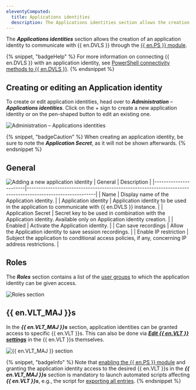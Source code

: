 ```yaml
---
eleventyComputed:
  title: Applications identities
  description: The Applications identities section allows the creation of an application identity to communicate with {{ en.DVLS }} through the {{ en.PS }} module.
---
```

The ***Applications identities*** section allows the creation of an application identity to communicate with {{ en.DVLS }} through the [{{ en.PS }} module](https://www.powershellgallery.com/packages/Devolutions.PowerShell/).

{% snippet, "badgeHelp" %}
For more information on connecting {{ en.DVLS }} with an application identity, see [PowerShell connectivity methods to {{ en.DVLS }}](/powershell/dvls-powershell/powershell-connectivity/).
{% endsnippet %}

## Creating or editing an Application identity
To create or edit application identities, head over to ***Administration*** – ***Applications identities***. Click on the + sign to create a new application identity or on the pen-shaped button to edit an existing one. 

![Administration – Applications identities](https://cdnweb.devolutions.net/docs/DVLS6023_2024_1.png)

{% snippet, "badgeCaution" %}
When creating an application identity, be sure to note the ***Application Secret***, as it will not be shown afterwards.
{% endsnippet %}


## General
![Adding a new application identity](https://cdnweb.devolutions.net/docs/DVLS6022_2024_1.png)
| General               | Description                                                                                               |
|-----------------------|-----------------------------------------------------------------------------------------------------------|
| Name                  | Display name of the Application identity.                                                                      |
| Application identity  | Application identity to be used in the application to communicate with {{ en.DVLS }} instance.                  |
| Application Secret    | Secret key to be used in combination with the Application identity. Available only on Application identity creation. |
| Enabled               | Activate the Application identity.                                                                             |
| Can save recordings   | Allow the Application identity to save session recordings.                                                   |
| Enable IP restriction | Subject the application to conditional access policies, if any, concerning IP address restrictions.       |

## Roles

The ***Roles*** section contains a list of the [user groups](https://docs.devolutions.net/server/web-interface/administration/security-management/vaults/user-groups/) to which the application identity can be given access. 

![Roles section](https://cdnweb.devolutions.net/docs/DVLS4028_2024_2.png)

## {{ en.VLT_MAJ }}s

In the ***{{ en.VLT_MAJ }}s*** section, application identities can be granted access to specific {{ en.VLT }}s. This can also be done via [***Edit {{ en.VLT }} settings***](https://docs.devolutions.net/server/web-interface/administration/security-management/vaults/applications/) in the {{ en.VLT }}s themselves.

![{{ en.VLT_MAJ }} section](https://cdnweb.devolutions.net/docs/DVLS4027_2024_2.png)


{% snippet, "badgeInfo" %}
Note that [enabling the {{ en.PS }} module]((https://www.powershellgallery.com/packages/Devolutions.PowerShell/)) and granting the application identity access to the desired {{ en.VLT }}s in the ***{{ en.VLT_MAJ }}s*** section is mandatory to launch automated scripts affecting ***{{ en.VLT }}s***, e.g., the script for [exporting all entries](https://github.com/Devolutions/RDMSamples-ps/blob/main/module/export/ExportAllEntriesAllVaults.ps1).
{% endsnippet %}
